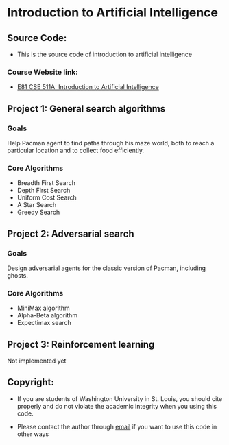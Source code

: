 # Introduction to Artificial Intelligence 
## Source Code:
  - This is the source code of introduction to artificial intelligence
### Course Website link:
  - [E81 CSE 511A: Introduction to Artificial Intelligence](https://www.cse.wustl.edu/~wyeoh/courses/cse511a/2019spring)

## Project 1: General search algorithms
### Goals
Help Pacman agent to find paths through his maze world, both to reach a particular location and to collect food efficiently.

### Core Algorithms
  - Breadth First Search
  - Depth First Search
  - Uniform Cost Search
  - A Star Search
  - Greedy Search

## Project 2: Adversarial search
### Goals
Design adversarial agents for the classic version of Pacman, including ghosts.

### Core Algorithms
  - MiniMax algorithm
  - Alpha-Beta algorithm
  - Expectimax search
  
## Project 3: Reinforcement learning
  Not implemented yet
  
## Copyright:
  - If you are students of Washington University in St. Louis, you should cite properly and do not violate the academic integrity when you using this code.

  - Please contact the author through [email](mailto:Li.z@wustl.edu) if you want to use this code in other ways
